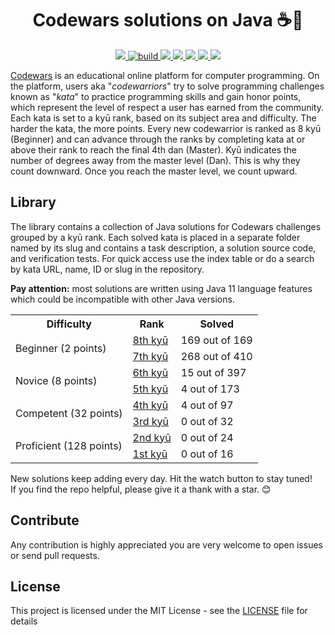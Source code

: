 <h1 align="center">Codewars solutions on Java ☕️🚀</h1>

<p align="center">
  <a href="http://hits.dwyl.io/ParanoidUser/codewars">
    <img src="https://img.shields.io/badge/dynamic/xml?color=success&label=views&query=//*[name()=%27text%27][2]&url=http://hits.dwyl.io/ParanoidUser/codewars.svg">
  </a>
  <a href="https://travis-ci.org/ParanoidUser/codewars">
    <img src="https://img.shields.io/travis/ParanoidUser/codewars.svg" alt="build">
  </a>
  <a href="https://lgtm.com/projects/g/ParanoidUser/codewars/context:java">
    <img src="https://img.shields.io/lgtm/grade/java/g/ParanoidUser/codewars.svg?label=java">
  </a>
  <a href="https://join.slack.com/t/codewars-solutions/shared_invite/enQtODYwMDc0MjYxMzc3LTJlMDY5M2Y2M2M2MmNiMzJkZGZkMWQzMmJkMGVlOTkwOWJhZDU4YzBmMDZjNTQ5MTFjNzQ0MTExMGFiZjJmOTc">
      <img src="https://img.shields.io/badge/chat-on%20slack-49c39e.svg?logo=slack">
  </a>
  <a href="https://www.codewars.com/users/ParanoidUser">
    <img src="https://img.shields.io/badge/dynamic/json?color=3f67a8&label=rank&query=%24.ranks.overall.name&url=https%3A%2F%2Fwww.codewars.com%2Fapi%2Fv1%2Fusers%2FParanoidUser">
  </a>
  <a href="https://www.codewars.com/users/ParanoidUser">
    <img src="https://img.shields.io/badge/dynamic/json?color=3f67a8&label=honor&query=%24.honor&url=https%3A%2F%2Fwww.codewars.com%2Fapi%2Fv1%2Fusers%2FParanoidUser">
  </a>
  <a href="https://www.codewars.com/users/ParanoidUser">
    <img src="https://img.shields.io/badge/dynamic/json?color=red&label=solved%20kata&query=%24.codeChallenges.totalCompleted&url=https%3A%2F%2Fwww.codewars.com%2Fapi%2Fv1%2Fusers%2FParanoidUser">
  </a>
<p>

[Codewars](https://www.codewars.com) is an educational online platform for computer programming. On the platform, users aka "*codewarriors*" try to solve programming challenges known as "*kata*" to practice programming skills and gain honor points, which represent the level of respect a user has earned from the community. Each kata is set to a kyū rank, based on its subject area and difficulty. The harder the kata, the more points. Every new codewarrior is ranked as 8 kyū (Beginner) and can advance through the ranks by completing kata at or above their rank to reach the final 4th dan (Master). Kyū indicates the number of degrees away from the master level (Dan). This is why they count downward. Once you reach the master level, we count upward.

## Library

The library contains a collection of Java solutions for Codewars challenges grouped by a kyū rank. Each solved kata is placed in a separate folder named by its slug and contains a task description, a solution source code, and verification tests. For quick access use the index table or do a search by kata URL, name, ID or slug in the repository. 

**Pay attention:** most solutions are written using Java 11 language features which could be incompatible with other Java versions.

<table>
   <tbody>
      <tr>
         <th>Difficulty</th>
         <th>Rank</th>
         <th>Solved</th>
      </tr>
      <tr>
         <td rowspan=2>Beginner (2 points)</td>
         <td><a href="kata/8%20kyu/index.md" title="- Defining a simple function (i.e. hello world)&#13;- Basic variable assignments&#13;- Fixing basic syntax issues&#13;- Trivial algorithms such as basic if/else statements">8th kyū</a></td>
         <td>169 out of 169</td>
      </tr>
      <tr>
         <td><a href="kata/7%20kyu/index.md" title="- Iterating arrays and returning a subset of values&#13;- Basic data type manipulations&#13;- Basic functional or object-oriented concepts&#13;- Basic Regular Expressions">7th kyū</a></td>
         <td>268 out of 410</td>
      </tr>
      <tr>
         <td rowspan=2>Novice (8 points)</td>
         <td><a href="kata/6%20kyu/index.md" title="- Complex language features (closures, scopes, monads, etc)&#13;- Complex OOP/Functional concepts&#13;- Basic Design Patterns&#13;- Complex Regular Expressions">6th kyū</a></td>
         <td>15 out of 397</td>
      </tr>
      <tr>
         <td><a href="kata/5%20kyu/index.md" title="- Complex language features that require mature OOP/Functional concepts&#13;- Advanced OOP/Functional concepts&#13;- Complex Design Patterns&#13;- Advanced regular expression usage">5th kyū</a></td>
         <td>4 out of 173</td>
      </tr>
      <tr>
         <td rowspan=2>Competent (32 points)</td>
         <td><a href="kata/4%20kyu/index.md" title="- Computer science concepts utilizing complex algorithms&#13;- Advanced design patterns&#13;- Understanding intricate business requirements&#13;- Advanced concepts such as concurrency, parallelism, meta programming and cryptography">4th kyū</a></td>
         <td>4 out of 97</td>
      </tr>
      <tr>
         <td><a href="kata/3%20kyu/index.md" title="- Computer science concepts utilizing advanced algorithms&#13;- Ability to implement advanced requirements in a scalable fashion&#13;- Basic AI/machine learning algorithms&#13;- Detailed usage of advanced concepts such as concurrency, parallelism and cryptography">3rd kyū</a></td>
         <td>0 out of 32</td>
      </tr>
      <tr>
         <td rowspan=2>Proficient (128 points)</td>
         <td><a href="kata/2%20kyu/index.md" title="- Complex AI/machine learning algorithms&#13;- Reverse engineering techniques&#13;- Basic interpreters and compilers&#13;- Basic mini-programs with multiple feature requirements (such as a basic markdown parser)">2nd kyū</a></td>
         <td>0 out of 24</td>
      </tr>
      <tr>
         <td><a href="kata/1%20kyu/index.md" title="- Advanced AI/machine learning algorithms&#13;- Complex interpreters and compilers&#13;- Complex Mini-programs with multiple feature requirements (such as a complete markdown parser)">1st kyū</a></td>
         <td>0 out of 16</td>
      </tr>
   </tbody>
</table>

New solutions keep adding every day. Hit the watch button to stay tuned!  
If you find the repo helpful, please give it a thank with a star. 😊

## Contribute

Any contribution is highly appreciated you are very welcome to open issues or send pull requests.

## License

This project is licensed under the MIT License - see the [LICENSE](/LICENSE) file for details

